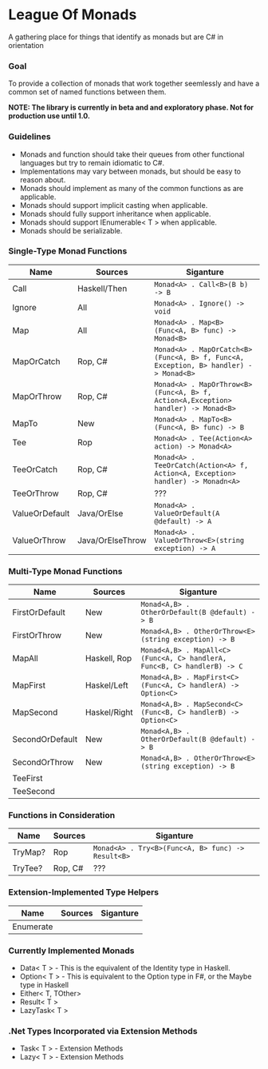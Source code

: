 ﻿# League Of Monads

A gathering place for things that identify as monads but are C# in orientation

### Goal

To provide a collection of monads that work together seemlessly and have a common set of named functions between them.

**NOTE: The library is currently in beta and and exploratory phase.  Not for production use until 1.0.**

### Guidelines
	
* Monads and function should take their queues from other functional languages but try to remain idiomatic to C#.
* Implementations may vary between monads, but should be easy to reason about.
* Monads should implement as many of the common functions as are applicable.
* Monads should support implicit casting when applicable.
* Monads should fully support inheritance when applicable.
* Monads should support IEnumerable< T > when applicable.
* Monads should be serializable.

### Single-Type Monad Functions

| Name            | Sources          | Siganture   |
| ---             | ---              | ---         |
| Call            | Haskell/Then     | ```Monad<A> . Call<B>(B b) -> B```
| Ignore          | All              | ```Monad<A> . Ignore() -> void```
| Map             | All              | ```Monad<A> . Map<B>(Func<A, B> func) -> Monad<B>```
| MapOrCatch      | Rop, C#          | ```Monad<A> . MapOrCatch<B>(Func<A, B> f, Func<A, Exception, B> handler) -> Monad<B>```
| MapOrThrow      | Rop, C#          | ```Monad<A> . MapOrThrow<B>(Func<A, B> f, Action<A,Exception> handler) -> Monad<B>```
| MapTo           | New              | ```Monad<A> . MapTo<B>(Func<A, B> func) -> B```
| Tee             | Rop              | ```Monad<A> . Tee(Action<A> action) -> Monad<A>```
| TeeOrCatch      | Rop, C#          | ```Monad<A> . TeeOrCatch(Action<A> f, Action<A, Exception> handler) -> Monadn<A>```
| TeeOrThrow      | Rop, C#          | ???
| ValueOrDefault  | Java/OrElse      | ```Monad<A> . ValueOrDefault(A @default) -> A```
| ValueOrThrow    | Java/OrElseThrow | ```Monad<A> . ValueOrThrow<E>(string exception) -> A```

### Multi-Type Monad Functions

| Name            | Sources          | Siganture   |
| ---             | ---              | ---         |
| FirstOrDefault  | New              | ```Monad<A,B> . OtherOrDefault(B @default) -> B```
| FirstOrThrow    | New              | ```Monad<A,B> . OtherOrThrow<E>(string exception) -> B```
| MapAll          | Haskell, Rop     | ```Monad<A,B> . MapAll<C>(Func<A, C> handlerA, Func<B, C> handlerB) -> C```
| MapFirst        | Haskel/Left      | ```Monad<A,B> . MapFirst<C>(Func<A, C> handlerA) -> Option<C>```
| MapSecond       | Haskel/Right     | ```Monad<A,B> . MapSecond<C>(Func<B, C> handlerB) -> Option<C>```
| SecondOrDefault | New              | ```Monad<A,B> . OtherOrDefault(B @default) -> B```
| SecondOrThrow   | New              | ```Monad<A,B> . OtherOrThrow<E>(string exception) -> B```
| TeeFirst        |
| TeeSecond       |

### Functions in Consideration
| Name            | Sources          | Siganture   |
| ---             | ---              | ---         |
| TryMap?         | Rop              | ```Monad<A> . Try<B>(Func<A, B> func) -> Result<B>```
| TryTee?         | Rop, C#          | ???

### Extension-Implemented Type Helpers

| Name            | Sources          | Siganture   |
| ---             | ---              | ---         |
| Enumerate       |                  |

### Currently Implemented Monads

* Data< T > - This is the equivalent of the Identity type in Haskell.
* Option< T > - This is equivalent to the Option type in F#, or the Maybe type in Haskell
* Either< T, TOther>
* Result< T > 
* LazyTask< T > 

### .Net Types Incorporated via Extension Methods

* Task< T > - Extension Methods
* Lazy< T > - Extension Methods

